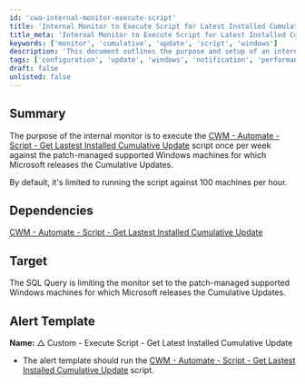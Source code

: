 ```yaml
---
id: 'cwa-internal-monitor-execute-script'
title: 'Internal Monitor to Execute Script for Latest Installed Cumulative Update'
title_meta: 'Internal Monitor to Execute Script for Latest Installed Cumulative Update'
keywords: ['monitor', 'cumulative', 'update', 'script', 'windows']
description: 'This document outlines the purpose and setup of an internal monitor designed to execute the script for retrieving the latest installed cumulative updates on supported Windows machines. The monitor runs weekly and is limited to 100 machines per hour, ensuring efficient patch management.'
tags: ['configuration', 'update', 'windows', 'notification', 'performance']
draft: false
unlisted: false
---
```

## Summary

The purpose of the internal monitor is to execute the [CWM - Automate - Script - Get Lastest Installed Cumulative Update](https://proval.itglue.com/DOC-5078775-12849478) script once per week against the patch-managed supported Windows machines for which Microsoft releases the Cumulative Updates.

By default, it's limited to running the script against 100 machines per hour.

## Dependencies

[CWM - Automate - Script - Get Lastest Installed Cumulative Update](https://proval.itglue.com/DOC-5078775-12849478)

## Target

The SQL Query is limiting the monitor set to the patch-managed supported Windows machines for which Microsoft releases the Cumulative Updates.

## Alert Template

**Name:** △ Custom - Execute Script - Get Latest Installed Cumulative Update

- The alert template should run the [CWM - Automate - Script - Get Lastest Installed Cumulative Update](https://proval.itglue.com/DOC-5078775-12849478) script.

